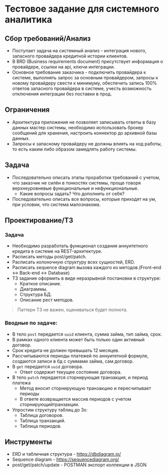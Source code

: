 # Тестовое задание для системного аналитика

## Сбор требований/Анализ
 -  Поступает задача на системный анализ - интеграция нового, запасного провайдера кредитной истории клиентов.
 -  В BRD (Business requirements document) присутствует информация о провайдере, ссылки на api, ключи интеграции.
 -  Основное требование заказчика - подключить провайдера к системе, выполнять запрос за основным провайдером, запросы к новому провайдеру свести к минимуму, обеспечить запись 100% ответов запасного провайдера в системе, учесть возможность отключения интеграции без поставки в прод.

## Ограничения
 -  Архитектура приложения не позволяет записывать ответы в базу данных мастер системы, необходимо использовать брокер сообщений для хранения, настроить коннектор до архивной базы данных.
 -  Запросы к запасному провайдеру не должны влиять на ход работы, то есть каким либо образом замедлять работу системы.

## Задача
 - Последовательно описать этапы проработки требований с учетом, что заказчик не силён в тонкостях системы, проще говоря верхнеуровневые функциональные и нефункциональные.
    + Какие вопросы задать? Что дополнить от себя?
 - Последовательно описать все вопросы, которые приходят на ум, при условии, что система малознакома.

## Проектирование/ТЗ
### Задача
 - Необходимо разработать функционал создания аннуитетного кредита в системе на REST-архитектуре.
 - Расписать методы post/get/patch.
 - Расписать колоночную структуру всех сущностей, ERD.
 - Расписать sequence diagram вызова каждого из методов.(Front-end <-> Back-end <-> Database)
 - ТЗ задание оформить в виде неразрывной постановки в структуре:
    * Краткое описание.
    * Диаграммы.
    * Структура БД.
    * Описание рест методов.
> Паттерн ТЗ не важен, оцениваться будет полнота.

### Вводные по задаче:
 - В тело `post` передается `uuid` клиента, сумма займа, тип займа, срок.
 - В рамках одного клиента может быть только один активный договор.
 - Срок кредита не должен превышать 12 месяцев.
 - Рассчитываются периоды платежей по аннуитетной формуле, создаются записи в бд с суммами займа, сам договор.
 - В `get` передается `uuid` договора.
     * Ответ содержит текущее состояние договора.
 - В тело `patch` передается сторнирующая транзакция, и период платежа
     * Метод вносит сторнирующую транзакцию и пересчитывает периоды
     * В ответе возвращается массив периодов с учетом сторнирующийтранзакции.
 - Упростим структуру таблиц до 3х:
    * Таблица договоров.
    * Таблица транзакций.
    * Таблица периодов.

## Инструменты
 - ERD и табличная структура - https://dbdiagram.io/
 - Sequence diagram - https://sequencediagram.org/
 - post/get/patch/update - POSTMAN экспорт коллекции в JSON
